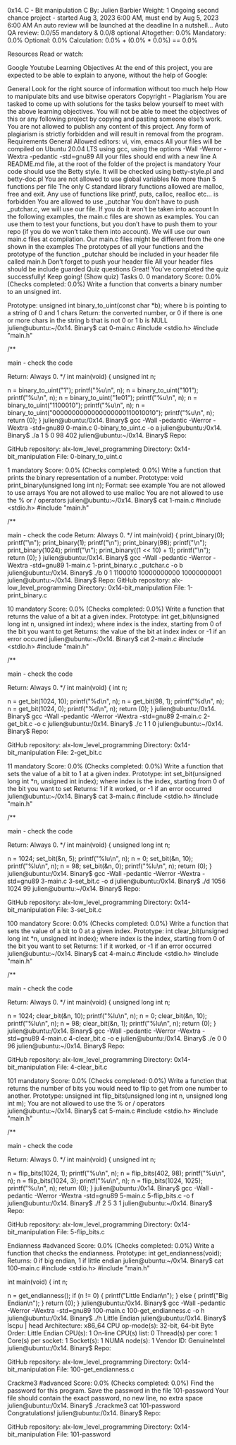 0x14. C - Bit manipulation C By: Julien Barbier Weight: 1 Ongoing second chance project - started Aug 3, 2023 6:00 AM, must end by Aug 5, 2023 6:00 AM An auto review will be launched at the deadline In a nutshell… Auto QA review: 0.0/55 mandatory & 0.0/8 optional Altogether: 0.0% Mandatory: 0.0% Optional: 0.0% Calculation: 0.0% + (0.0% * 0.0%) == 0.0%

Resources Read or watch:

Google Youtube Learning Objectives At the end of this project, you are expected to be able to explain to anyone, without the help of Google:

General Look for the right source of information without too much help How to manipulate bits and use bitwise operators Copyright - Plagiarism You are tasked to come up with solutions for the tasks below yourself to meet with the above learning objectives. You will not be able to meet the objectives of this or any following project by copying and pasting someone else’s work. You are not allowed to publish any content of this project. Any form of plagiarism is strictly forbidden and will result in removal from the program. Requirements General Allowed editors: vi, vim, emacs All your files will be compiled on Ubuntu 20.04 LTS using gcc, using the options -Wall -Werror -Wextra -pedantic -std=gnu89 All your files should end with a new line A README.md file, at the root of the folder of the project is mandatory Your code should use the Betty style. It will be checked using betty-style.pl and betty-doc.pl You are not allowed to use global variables No more than 5 functions per file The only C standard library functions allowed are malloc, free and exit. Any use of functions like printf, puts, calloc, realloc etc… is forbidden You are allowed to use _putchar You don’t have to push _putchar.c, we will use our file. If you do it won’t be taken into account In the following examples, the main.c files are shown as examples. You can use them to test your functions, but you don’t have to push them to your repo (if you do we won’t take them into account). We will use our own main.c files at compilation. Our main.c files might be different from the one shown in the examples The prototypes of all your functions and the prototype of the function _putchar should be included in your header file called main.h Don’t forget to push your header file All your header files should be include guarded Quiz questions Great! You've completed the quiz successfully! Keep going! (Show quiz) Tasks 0. 0 mandatory Score: 0.0% (Checks completed: 0.0%) Write a function that converts a binary number to an unsigned int.

Prototype: unsigned int binary_to_uint(const char *b); where b is pointing to a string of 0 and 1 chars Return: the converted number, or 0 if there is one or more chars in the string b that is not 0 or 1 b is NULL julien@ubuntu:~/0x14. Binary$ cat 0-main.c #include <stdio.h> #include "main.h"

/**

main - check the code

Return: Always 0. */ int main(void) { unsigned int n;

n = binary_to_uint("1"); printf("%u\n", n); n = binary_to_uint("101"); printf("%u\n", n); n = binary_to_uint("1e01"); printf("%u\n", n); n = binary_to_uint("1100010"); printf("%u\n", n); n = binary_to_uint("0000000000000000000110010010"); printf("%u\n", n); return (0); } julien@ubuntu:/0x14. Binary$ gcc -Wall -pedantic -Werror -Wextra -std=gnu89 0-main.c 0-binary_to_uint.c -o a julien@ubuntu:/0x14. Binary$ ./a 1 5 0 98 402 julien@ubuntu:~/0x14. Binary$ Repo:

GitHub repository: alx-low_level_programming Directory: 0x14-bit_manipulation File: 0-binary_to_uint.c

1 mandatory Score: 0.0% (Checks completed: 0.0%) Write a function that prints the binary representation of a number.
Prototype: void print_binary(unsigned long int n); Format: see example You are not allowed to use arrays You are not allowed to use malloc You are not allowed to use the % or / operators julien@ubuntu:~/0x14. Binary$ cat 1-main.c #include <stdio.h> #include "main.h"

/**

main - check the code
Return: Always 0. */ int main(void) { print_binary(0); printf("\n"); print_binary(1); printf("\n"); print_binary(98); printf("\n"); print_binary(1024); printf("\n"); print_binary((1 << 10) + 1); printf("\n"); return (0); } julien@ubuntu:/0x14. Binary$ gcc -Wall -pedantic -Werror -Wextra -std=gnu89 1-main.c 1-print_binary.c _putchar.c -o b julien@ubuntu:/0x14. Binary$ ./b 0 1 1100010 10000000000 10000000001 julien@ubuntu:~/0x14. Binary$ Repo:
GitHub repository: alx-low_level_programming Directory: 0x14-bit_manipulation File: 1-print_binary.c

10 mandatory Score: 0.0% (Checks completed: 0.0%) Write a function that returns the value of a bit at a given index.
Prototype: int get_bit(unsigned long int n, unsigned int index); where index is the index, starting from 0 of the bit you want to get Returns: the value of the bit at index index or -1 if an error occured julien@ubuntu:~/0x14. Binary$ cat 2-main.c #include <stdio.h> #include "main.h"

/**

main - check the code

Return: Always 0. */ int main(void) { int n;

n = get_bit(1024, 10); printf("%d\n", n); n = get_bit(98, 1); printf("%d\n", n); n = get_bit(1024, 0); printf("%d\n", n); return (0); } julien@ubuntu:/0x14. Binary$ gcc -Wall -pedantic -Werror -Wextra -std=gnu89 2-main.c 2-get_bit.c -o c
julien@ubuntu:/0x14. Binary$ ./c 1 1 0 julien@ubuntu:~/0x14. Binary$ Repo:

GitHub repository: alx-low_level_programming Directory: 0x14-bit_manipulation File: 2-get_bit.c

11 mandatory Score: 0.0% (Checks completed: 0.0%) Write a function that sets the value of a bit to 1 at a given index.
Prototype: int set_bit(unsigned long int *n, unsigned int index); where index is the index, starting from 0 of the bit you want to set Returns: 1 if it worked, or -1 if an error occurred julien@ubuntu:~/0x14. Binary$ cat 3-main.c #include <stdio.h> #include "main.h"

/**

main - check the code

Return: Always 0. */ int main(void) { unsigned long int n;

n = 1024; set_bit(&n, 5); printf("%lu\n", n); n = 0; set_bit(&n, 10); printf("%lu\n", n); n = 98; set_bit(&n, 0); printf("%lu\n", n); return (0); } julien@ubuntu:/0x14. Binary$ gcc -Wall -pedantic -Werror -Wextra -std=gnu89 3-main.c 3-set_bit.c -o d julien@ubuntu:/0x14. Binary$ ./d 1056 1024 99 julien@ubuntu:~/0x14. Binary$ Repo:

GitHub repository: alx-low_level_programming Directory: 0x14-bit_manipulation File: 3-set_bit.c

100 mandatory Score: 0.0% (Checks completed: 0.0%) Write a function that sets the value of a bit to 0 at a given index.
Prototype: int clear_bit(unsigned long int *n, unsigned int index); where index is the index, starting from 0 of the bit you want to set Returns: 1 if it worked, or -1 if an error occurred julien@ubuntu:~/0x14. Binary$ cat 4-main.c #include <stdio.h> #include "main.h"

/**

main - check the code

Return: Always 0. */ int main(void) { unsigned long int n;

n = 1024; clear_bit(&n, 10); printf("%lu\n", n); n = 0; clear_bit(&n, 10); printf("%lu\n", n); n = 98; clear_bit(&n, 1); printf("%lu\n", n); return (0); } julien@ubuntu:/0x14. Binary$ gcc -Wall -pedantic -Werror -Wextra -std=gnu89 4-main.c 4-clear_bit.c -o e julien@ubuntu:/0x14. Binary$ ./e 0 0 96 julien@ubuntu:~/0x14. Binary$ Repo:

GitHub repository: alx-low_level_programming Directory: 0x14-bit_manipulation File: 4-clear_bit.c

101 mandatory Score: 0.0% (Checks completed: 0.0%) Write a function that returns the number of bits you would need to flip to get from one number to another.
Prototype: unsigned int flip_bits(unsigned long int n, unsigned long int m); You are not allowed to use the % or / operators julien@ubuntu:~/0x14. Binary$ cat 5-main.c #include <stdio.h> #include "main.h"

/**

main - check the code

Return: Always 0. */ int main(void) { unsigned int n;

n = flip_bits(1024, 1); printf("%u\n", n); n = flip_bits(402, 98); printf("%u\n", n); n = flip_bits(1024, 3); printf("%u\n", n); n = flip_bits(1024, 1025); printf("%u\n", n); return (0); } julien@ubuntu:/0x14. Binary$ gcc -Wall -pedantic -Werror -Wextra -std=gnu89 5-main.c 5-flip_bits.c -o f julien@ubuntu:/0x14. Binary$ ./f 2 5 3 1 julien@ubuntu:~/0x14. Binary$ Repo:

GitHub repository: alx-low_level_programming Directory: 0x14-bit_manipulation File: 5-flip_bits.c

Endianness #advanced Score: 0.0% (Checks completed: 0.0%) Write a function that checks the endianness.
Prototype: int get_endianness(void); Returns: 0 if big endian, 1 if little endian julien@ubuntu:~/0x14. Binary$ cat 100-main.c #include <stdio.h> #include "main.h"

int main(void) { int n;

n = get_endianness();
if (n != 0)
{
    printf("Little Endian\n");
}
else
{
    printf("Big Endian\n");
}
return (0);
} julien@ubuntu:/0x14. Binary$ gcc -Wall -pedantic -Werror -Wextra -std=gnu89 100-main.c 100-get_endianness.c -o h julien@ubuntu:/0x14. Binary$ ./h Little Endian julien@ubuntu:/0x14. Binary$ lscpu | head Architecture: x86_64 CPU op-mode(s): 32-bit, 64-bit Byte Order: Little Endian CPU(s): 1 On-line CPU(s) list: 0 Thread(s) per core: 1 Core(s) per socket: 1 Socket(s): 1 NUMA node(s): 1 Vendor ID: GenuineIntel julien@ubuntu:/0x14. Binary$ Repo:

GitHub repository: alx-low_level_programming Directory: 0x14-bit_manipulation File: 100-get_endianness.c

Crackme3 #advanced Score: 0.0% (Checks completed: 0.0%) Find the password for this program.
Save the password in the file 101-password Your file should contain the exact password, no new line, no extra space julien@ubuntu:/0x14. Binary$ ./crackme3 cat 101-password Congratulations! julien@ubuntu:/0x14. Binary$ Repo:

GitHub repository: alx-low_level_programming Directory: 0x14-bit_manipulation File: 101-password
